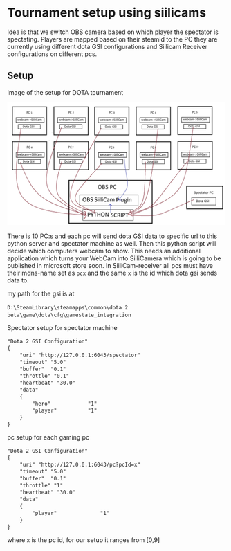 # Tournament setup using siilicams

Idea is that we switch OBS camera based on which player the spectator is spectating.
Players are mapped based on their steamid to the PC they are currently using
different dota GSI configurations and Siilicam Receiver configurations on different pcs.

## Setup
Image of the setup for DOTA tournament

![setup](./setup.png)

There is 10 PC:s and each pc will send dota GSI data to specific url to this python server
and spectator machine as well. Then this python script will decide which computers
webcam to show. This needs an additional application which turns your WebCam into SiiliCamera which is going to be published in microsoft store soon. In SiiliCam-receiver
all pcs must have their mdns-name set as `pcx` and the same `x`  is the id which dota gsi sends data to.

my path for the gsi is at

`D:\SteamLibrary\steamapps\common\dota 2 beta\game\dota\cfg\gamestate_integration`

Spectator setup for spectator machine
```
"Dota 2 GSI Configuration"
{
    "uri" "http://127.0.0.1:6043/spectator"
    "timeout" "5.0"
    "buffer"  "0.1"
    "throttle" "0.1"
    "heartbeat" "30.0"
    "data"
    {
        "hero"            "1"
        "player"          "1"
    }
}
```

pc setup for each gaming pc

```
"Dota 2 GSI Configuration"
{
    "uri" "http://127.0.0.1:6043/pc?pcId=x"
    "timeout" "5.0"
    "buffer"  "0.1"
    "throttle" "1"
    "heartbeat" "30.0"
    "data"
    {
        "player"              "1"
    }
}
```
where `x` is the pc id, for our setup it ranges from [0,9]